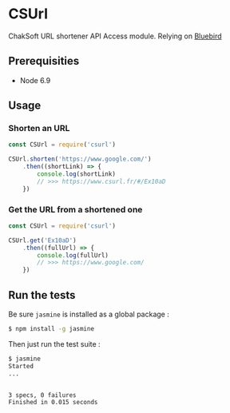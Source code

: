 # CSUrl

ChakSoft URL shortener API Access module.
Relying on [Bluebird](https://github.com/petkaantonov/bluebird)

## Prerequisities

* Node 6.9

## Usage

### Shorten an URL

```javascript
const CSUrl = require('csurl')

CSUrl.shorten('https://www.google.com/')
    .then((shortLink) => {
        console.log(shortLink)
        // >>> https://www.csurl.fr/#/Ex10aD
    })
```

### Get the URL from a shortened one

```javascript
const CSUrl = require('csurl')

CSUrl.get('Ex10aD')
    .then((fullUrl) => {
        console.log(fullUrl)
        // >>> https://www.google.com/
    })
```

## Run the tests

Be sure `jasmine` is installed as a global package :

```bash
$ npm install -g jasmine
```

Then just run the test suite :

```bash
$ jasmine
Started
...


3 specs, 0 failures
Finished in 0.015 seconds
```
